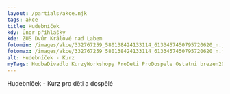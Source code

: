 ```yaml
---
layout: /partials/akce.njk
tags: akce
title: Hudebníček
kdy: Únor přihlášky
kde: ZUS Dvůr Králové nad Labem
fotomin: /images/akce/332767259_580138424133114_6133457450795720620_n.jpg
fotomax: /images/akce/332767259_580138424133114_6133457450795720620_n.jpg
alt: Hudebníček - Kurz
myTags: HudbaDivadlo KurzyWorkshopy ProDeti ProDospele Ostatni brezen2023
---
```

H﻿udebníček  - Kurz pro děti a dospělé